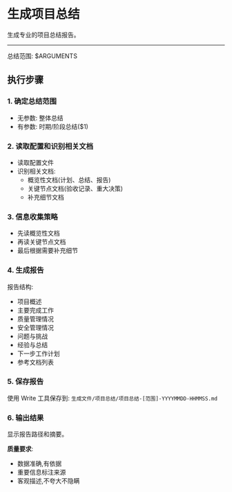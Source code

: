 # 生成项目总结

生成专业的项目总结报告。

---

总结范围: $ARGUMENTS

## 执行步骤

### 1. 确定总结范围

- 无参数: 整体总结
- 有参数: 时期/阶段总结($1)

### 2. 读取配置和识别相关文档

- 读取配置文件
- 识别相关文档:
  - 概览性文档(计划、总结、报告)
  - 关键节点文档(验收记录、重大决策)
  - 补充细节文档

### 3. 信息收集策略

- 先读概览性文档
- 再读关键节点文档
- 最后根据需要补充细节

### 4. 生成报告

报告结构:
- 项目概述
- 主要完成工作
- 质量管理情况
- 安全管理情况
- 问题与挑战
- 经验与总结
- 下一步工作计划
- 参考文档列表

### 5. 保存报告

使用 Write 工具保存到:
`生成文件/项目总结/项目总结-[范围]-YYYYMMDD-HHMMSS.md`

### 6. 输出结果

显示报告路径和摘要。

**质量要求**:
- 数据准确,有依据
- 重要信息标注来源
- 客观描述,不夸大不隐瞒
